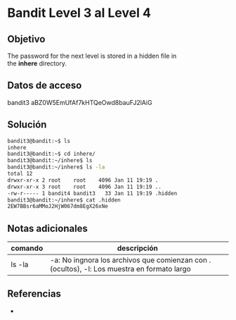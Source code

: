 
# Bandit Level 3 al Level 4

## Objetivo
The password for the next level is stored in a hidden file in the **inhere** directory.

## Datos de acceso
bandit3
aBZ0W5EmUfAf7kHTQeOwd8bauFJ2lAiG

## Solución
```bash
bandit3@bandit:~$ ls
inhere
bandit3@bandit:~$ cd inhere/
bandit3@bandit:~/inhere$ ls
bandit3@bandit:~/inhere$ ls -la
total 12
drwxr-xr-x 2 root    root    4096 Jan 11 19:19 .
drwxr-xr-x 3 root    root    4096 Jan 11 19:19 ..
-rw-r----- 1 bandit4 bandit3   33 Jan 11 19:19 .hidden
bandit3@bandit:~/inhere$ cat .hidden
2EW7BBsr6aMMoJ2HjW067dm8EgX26xNe
```

## Notas adicionales
| comando | descripción |
| ------ | ------ |
| ls -la | -a: No ingnora los archivos que comienzan con . (ocultos), -l: Los muestra en formato largo |

## Referencias
- []()